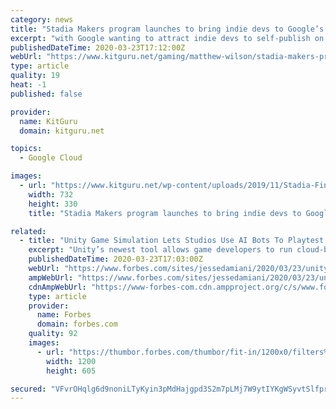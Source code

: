 ```yaml
---
category: news
title: "Stadia Makers program launches to bring indie devs to Google’s cloud platform"
excerpt: "with Google wanting to attract indie devs to self-publish on the platform. The program includes physical development kits, additional funding for projects and technical assistance for games being built on the Unity engine. The Maker program does not require developers to launch their games exclusively on Stadia, but the cloud platform has to be ..."
publishedDateTime: 2020-03-23T17:12:00Z
webUrl: "https://www.kitguru.net/gaming/matthew-wilson/stadia-makers-program-launches-to-bring-indie-devs-to-googles-cloud-platform/"
type: article
quality: 19
heat: -1
published: false

provider:
  name: KitGuru
  domain: kitguru.net

topics:
  - Google Cloud

images:
  - url: "https://www.kitguru.net/wp-content/uploads/2019/11/Stadia-Final-Google-732x330.jpg"
    width: 732
    height: 330
    title: "Stadia Makers program launches to bring indie devs to Google’s cloud platform"

related:
  - title: "Unity Game Simulation Lets Studios Use AI Bots To Playtest Games In Google Cloud"
    excerpt: "Unity’s newest tool allows game developers to run cloud-based playtests at unprecedented speed and scale with machine learning. T0day, as part of the Google for Games Developer Summit, Unity Technologies announced Unity Game Simulation."
    publishedDateTime: 2020-03-23T17:03:00Z
    webUrl: "https://www.forbes.com/sites/jessedamiani/2020/03/23/unity-game-simulation-lets-studios-use-ai-bots-to-playtest-games-in-google-cloud/"
    ampWebUrl: "https://www.forbes.com/sites/jessedamiani/2020/03/23/unity-game-simulation-lets-studios-use-ai-bots-to-playtest-games-in-google-cloud/amp/"
    cdnAmpWebUrl: "https://www-forbes-com.cdn.ampproject.org/c/s/www.forbes.com/sites/jessedamiani/2020/03/23/unity-game-simulation-lets-studios-use-ai-bots-to-playtest-games-in-google-cloud/amp/"
    type: article
    provider:
      name: Forbes
      domain: forbes.com
    quality: 92
    images:
      - url: "https://thumbor.forbes.com/thumbor/fit-in/1200x0/filters%3Aformat%28jpg%29/https%3A%2F%2Fspecials-images.forbesimg.com%2Fimageserve%2F5e78dcbcc7b02d000666f0b4%2F0x0.jpg"
        width: 1200
        height: 605

secured: "VFvrOHqlg6d9noniLTyKyin3pMdHajgpd3S2m7pLMj7W9ytIYKgWSyvtSlfprsBgTDzcEkRYy/E6X2Mm8mj8PT4dZE16sp86smqoQcYUmjr3hfeYeduQYQ/glAiKZoyvUwzq27kl6AR/1W1aizuk6mM54G7c+36aU0vWqHniOd9u/vTlwK/fTGCY8KXfep8oE+Oy324RrYcQpRa4VOpvOPf5vEHbdHxCrmOC9CLUt8RDtH1QfQMaguRXrnJKS4F+wloDOborEIkBfsOHrD9kmHufu7rDQAnegQIIFfPoSODbadrFzvJX4IkGggTFTDIU06MhT1twikyyN0/SNkiHZUXv0dekDVnfAjGeokvNc3SWc67reiqKqA0YoOX8YQyrJh+H4RXxcLnTLjhNyZtzhOB6QOIj89MnvStUCYIL3JrrttOlkNF/P487N0uK0/EmDHSHasbxvo9wuaqfb3ndgyWos693yeNG9MdtD2XCSCE=;FkPv0wHKDbE4qUirdVMIbQ=="
---
```


